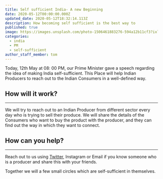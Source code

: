 ```yaml
---
title: Self sufficient India- A new Beginning
date: 2020-05-12T00:00:00.000Z
updated_date: 2020-05-12T18:32:14.113Z
description: How becoming self sufficient is the best way to
published: true
image: https://images.unsplash.com/photo-1506461883276-594a12b11cf3?ixlib=rb-1.2.1&ixid=eyJhcHBfaWQiOjEyMDd9&auto=format&fit=crop&w=800&q=60
categories:
  - india
  - PM
  - self-sufficient
author_staff_member: tom
---
```

Today, 12th May at 08: 00 PM, our Prime Minister gave a speech regarding the idea of making India self-sufficient. This Place will help Indian Producers to reach out to the Indian Consumers in a well-defined way.

## How will it work?

- - -

We will try to reach out to an Indian Producer from different sector every day who is trying to sell their produce. We will share the details of the Consumers who want to buy the product with the producer, and they can find out the way in which they
want to connect.

## How can you help?

- - -

Reach out to us using [Twitter](https://twitter.com/selfsuf06571662), Instagram or Email if you know someone who is a producer and share this with your friends.

Together we will a few small circles which are self-sufficient in themselves.
